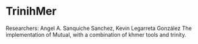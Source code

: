 # TrinihMer
Researchers: Angel A. Sanquiche Sanchez, Kevin Legarreta González
The implementation of Mutual, with a combination of khmer tools and trinity.
